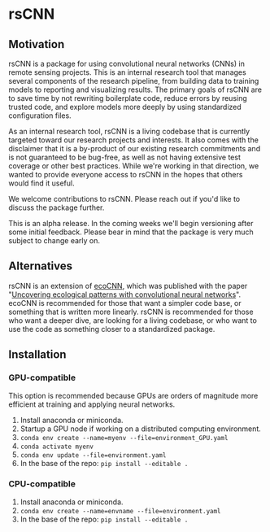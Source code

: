 # rsCNN

## Motivation

rsCNN is a package for using convolutional neural networks (CNNs) in remote sensing projects. This is an internal research tool that manages several components of the research pipeline, from building data to training models to reporting and visualizing results. The primary goals of rsCNN are to save time by not rewriting boilerplate code, reduce errors by reusing trusted code, and explore models more deeply by using standardized configuration files. 

As an internal research tool, rsCNN is a living codebase that is currently targeted toward our research projects and interests. It also comes with the disclaimer that it is a by-product of our existing research commitments and is not guaranteed to be bug-free, as well as not having extensive test coverage or other best practices. While we're working in that direction, we wanted to provide everyone access to rsCNN in the hopes that others would find it useful.

We welcome contributions to rsCNN. Please reach out if you'd like to discuss the package further.

This is an alpha release.  In the coming weeks we'll begin versioning after some initial feedback.  Please bear in mind that the package is very much subject to change early on.

## Alternatives

rsCNN is an extension of [ecoCNN](https://github.com/pgbrodrick/ecoCNN), which was published with the paper "[Uncovering ecological patterns with convolutional neural networks](https://www.sciencedirect.com/science/article/pii/S0169534719300862?via%3Dihub)". ecoCNN is recommended for those that want a simpler code base, or something that is written more linearly.  rsCNN is recommended for those who want a deeper dive, are looking for a living codebase, or who want to use the code as something closer to a standardized package.

## Installation

### GPU-compatible

This option is recommended because GPUs are orders of magnitude more efficient at training and applying neural networks.

1. Install anaconda or miniconda.
1. Startup a GPU node if working on a distributed computing environment.
1. `conda env create --name=myenv --file=environment_GPU.yaml`
1. `conda activate myenv`
1. `conda env update --file=environment.yaml`
1. In the base of the repo:  `pip install --editable .`

### CPU-compatible

1. Install anaconda or miniconda.
1. `conda env create --name=envname --file=environment.yaml`
1. In the base of the repo:  `pip install --editable .`

